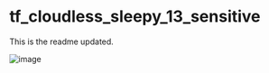 
# tf_cloudless_sleepy_13_sensitive

This is the readme updated.


![image](https://user-images.githubusercontent.com/34366029/121482191-85d82f80-c9ea-11eb-8f6c-b783710b303f.png)

